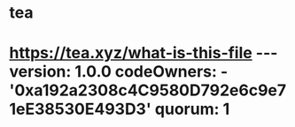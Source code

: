 # tea
# https://tea.xyz/what-is-this-file --- version: 1.0.0 codeOwners:   - '0xa192a2308c4C9580D792e6c9e71eE38530E493D3' quorum: 1
